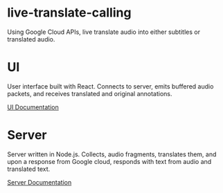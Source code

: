 # live-translate-calling

Using Google Cloud APIs, live translate audio into either subtitles or translated audio.

# UI

User interface built with React. Connects to server, emits buffered audio packets, and receives translated and original annotations.

[UI Documentation](client_app/README.md)

# Server

Server written in Node.js. Collects, audio fragments, translates them, and upon a response from Google cloud, responds with text from audio and translated text.

[Server Documentation](speech_processing/README.md)
